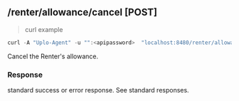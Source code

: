 ## /renter/allowance/cancel [POST]
> curl example

```go
curl -A "Uplo-Agent" -u "":<apipassword>  "localhost:8480/renter/allowance/cancel"
```

Cancel the Renter's allowance.

### Response

standard success or error response. See standard responses.